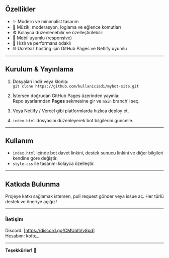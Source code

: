 ## Özellikler

- ✨ Modern ve minimalist tasarım  
- 🎵 Müzik, moderasyon, loglama ve eğlence komutları  
- ⚙️ Kolayca düzenlenebilir ve özelleştirilebilir  
- 📱 Mobil uyumlu (responsive)  
- 🚀 Hızlı ve performans odaklı  
- 🌐 Ücretsiz hosting için GitHub Pages ve Netlify uyumlu  

---

## Kurulum & Yayınlama

1. Dosyaları indir veya klonla:  
   `git clone https://github.com/kullaniciadi/mybot-site.git`

2. İstersen doğrudan GitHub Pages üzerinden yayınla:  
   Repo ayarlarından **Pages** sekmesine gir ve `main` branch'i seç.

3. Veya Netlify / Vercel gibi platformlarda hızlıca deploy et.

4. `index.html` dosyasını düzenleyerek bot bilgilerini güncelle.

---

## Kullanım

- `index.html` içinde bot davet linkini, destek sunucu linkini ve diğer bilgileri kendine göre değiştir.  
- `style.css` ile tasarımı kolayca özelleştir.

---

## Katkıda Bulunma

Projeye katkı sağlamak istersen, pull request gönder veya issue aç. Her türlü destek ve öneriye açığız!

---

### İletişim

Discord: [https://discord.gg/CMUahVy8pd]  
Hesabım: kofte_.

---

**Teşekkürler!** 🎉
